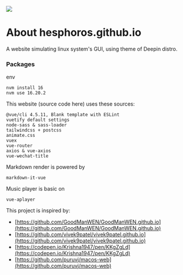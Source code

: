 ![](https://raw.githubusercontent.com/GoodManWEN/GoodManWEN.github.io/main/misc/figure.png)

# About hesphoros.github.io

A website simulating linux system's GUI, using theme of Deepin distro.


### Packages

env
```
nvm install 16
nvm use 16.20.2
```

This website (source code here) uses these sources:
```
@vue/cli 4.5.11, Blank template with ESLint
vuetify default settings
node-sass & sass-loader
tailwindcss + postcss
animate.css
vuex
vue-router
axios & vue-axios
vue-wechat-title
```
Markdown render is powered by 
```
markdown-it-vue
```
Music player is basic on
```
vue-aplayer
```
This project is inspired by:
- [https://github.com/GoodManWEN/GoodManWEN.github.io](https://github.com/GoodManWEN/GoodManWEN.github.io)
- [https://github.com/vivek9patel/vivek9patel.github.io](https://github.com/vivek9patel/vivek9patel.github.io)
- [https://codepen.io/Krishna1947/pen/KKgZgLd](https://codepen.io/Krishna1947/pen/KKgZgLd)
- [https://github.com/puruvj/macos-web](https://github.com/puruvj/macos-web)

